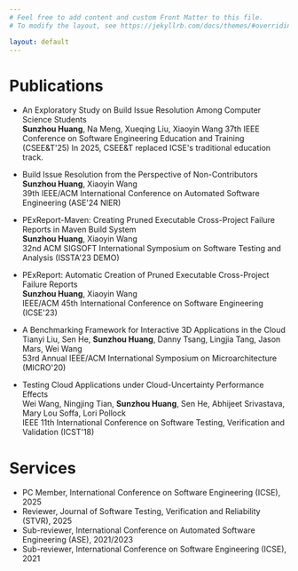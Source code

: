 ```yaml
---
# Feel free to add content and custom Front Matter to this file.
# To modify the layout, see https://jekyllrb.com/docs/themes/#overriding-theme-defaults

layout: default
---
```


# Publications
- An Exploratory Study on Build Issue Resolution Among Computer Science Students  
**Sunzhou Huang**, Na Meng, Xueqing Liu, Xiaoyin Wang 
37th IEEE Conference on Software Engineering Education and Training (CSEE&T'25)
In 2025, CSEE&T replaced ICSE's traditional education track.

- Build Issue Resolution from the Perspective of Non-Contributors  
**Sunzhou Huang**, Xiaoyin Wang  
39th IEEE/ACM International Conference on Automated Software Engineering (ASE'24 NIER)

- PExReport-Maven: Creating Pruned Executable Cross-Project Failure Reports in Maven Build System  
**Sunzhou Huang**, Xiaoyin Wang  
32nd ACM SIGSOFT International Symposium on Software Testing and Analysis (ISSTA'23 DEMO)

- PExReport: Automatic Creation of Pruned Executable Cross-Project Failure Reports  
**Sunzhou Huang**, Xiaoyin Wang  
IEEE/ACM 45th International Conference on Software Engineering (ICSE'23)

- A Benchmarking Framework for Interactive 3D Applications in the Cloud  
Tianyi Liu, Sen He, **Sunzhou Huang**, Danny Tsang, Lingjia Tang, Jason Mars, Wei Wang  
53rd Annual IEEE/ACM International Symposium on Microarchitecture (MICRO'20)

- Testing Cloud Applications under Cloud-Uncertainty Performance Effects    
Wei Wang, Ningjing Tian, **Sunzhou Huang**, Sen He, Abhijeet Srivastava, Mary Lou Soffa, Lori Pollock  
IEEE 11th International Conference on Software Testing, Verification and Validation (ICST'18)

# Services
- PC Member, International Conference on Software Engineering (ICSE), 2025
- Reviewer, Journal of Software Testing, Verification and Reliability (STVR), 2025
- Sub-reviewer,  International Conference on Automated Software Engineering (ASE), 2021/2023
- Sub-reviewer, International Conference on Software Engineering (ICSE), 2021
  
